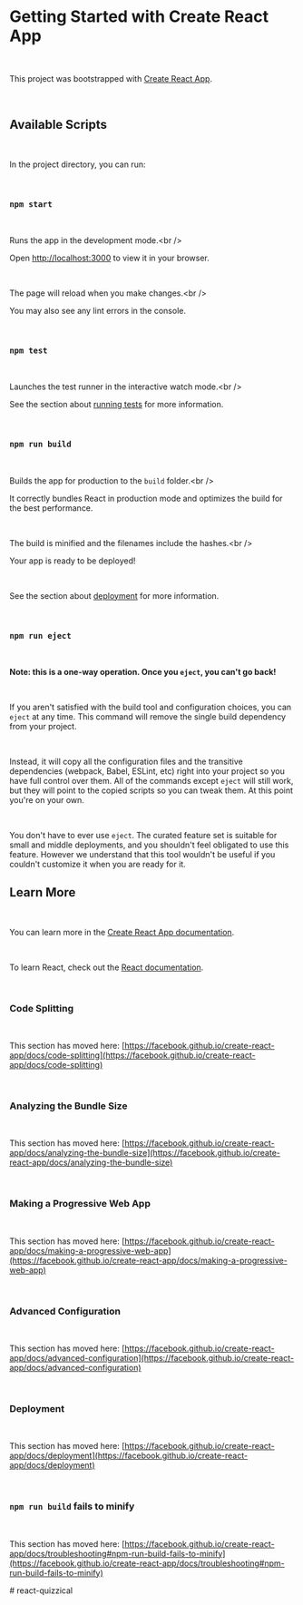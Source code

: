 # Getting Started with Create React App<br />

<br />

This project was bootstrapped with [Create React App](https://github.com/facebook/create-react-app).<br />

<br />

## Available Scripts<br />

<br />

In the project directory, you can run:<br />

<br />

### `npm start`<br />

<br />

Runs the app in the development mode.\<br />

Open [http://localhost:3000](http://localhost:3000) to view it in your browser.<br />

<br />

The page will reload when you make changes.\<br />

You may also see any lint errors in the console.<br />

<br />

### `npm test`<br />

<br />

Launches the test runner in the interactive watch mode.\<br />

See the section about [running tests](https://facebook.github.io/create-react-app/docs/running-tests) for more information.<br />

<br />

### `npm run build`<br />

<br />

Builds the app for production to the `build` folder.\<br />

It correctly bundles React in production mode and optimizes the build for the best performance.<br />

<br />

The build is minified and the filenames include the hashes.\<br />

Your app is ready to be deployed!<br />

<br />

See the section about [deployment](https://facebook.github.io/create-react-app/docs/deployment) for more information.<br />

<br />

### `npm run eject`<br />

<br />

**Note: this is a one-way operation. Once you `eject`, you can't go back!**<br />

<br />

If you aren't satisfied with the build tool and configuration choices, you can `eject` at any time. This command will remove the single build dependency from your project.<br />

<br />

Instead, it will copy all the configuration files and the transitive dependencies (webpack, Babel, ESLint, etc) right into your project so you have full control over them. All of the commands except `eject` will still work, but they will point to the copied scripts so you can tweak them. At this point you're on your own.<br />

<br />

You don't have to ever use `eject`. The curated feature set is suitable for small and middle deployments, and you shouldn't feel obligated to use this feature. However we understand that this tool wouldn't be useful if you couldn't customize it when you are ready for it.
<br />

## Learn More<br />

<br />

You can learn more in the [Create React App documentation](https://facebook.github.io/create-react-app/docs/getting-started).<br />

<br />

To learn React, check out the [React documentation](https://reactjs.org/).<br />

<br />

### Code Splitting<br />

<br />

This section has moved here: [https://facebook.github.io/create-react-app/docs/code-splitting](https://facebook.github.io/create-react-app/docs/code-splitting)<br />

<br />

### Analyzing the Bundle Size<br />

<br />

This section has moved here: [https://facebook.github.io/create-react-app/docs/analyzing-the-bundle-size](https://facebook.github.io/create-react-app/docs/analyzing-the-bundle-size)<br />

<br />

### Making a Progressive Web App<br />

<br />

This section has moved here: [https://facebook.github.io/create-react-app/docs/making-a-progressive-web-app](https://facebook.github.io/create-react-app/docs/making-a-progressive-web-app)<br />

<br />

### Advanced Configuration<br />

<br />

This section has moved here: [https://facebook.github.io/create-react-app/docs/advanced-configuration](https://facebook.github.io/create-react-app/docs/advanced-configuration)<br />

<br />

### Deployment<br />

<br />

This section has moved here: [https://facebook.github.io/create-react-app/docs/deployment](https://facebook.github.io/create-react-app/docs/deployment)<br />

<br />

### `npm run build` fails to minify<br />

<br />

This section has moved here: [https://facebook.github.io/create-react-app/docs/troubleshooting#npm-run-build-fails-to-minify](https://facebook.github.io/create-react-app/docs/troubleshooting#npm-run-build-fails-to-minify)<br />

#   r e a c t - q u i z z i c a l 
 
 